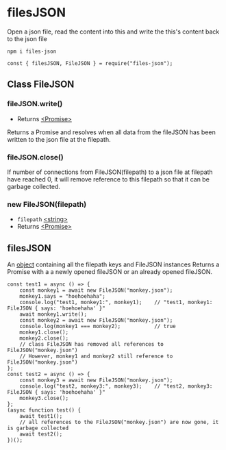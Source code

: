 # filesJSON
Open a json file, read the content into this and write the this's content back to the json file
<pre><code>npm i files-json

const { filesJSON, FileJSON } = require("files-json");</code></pre>
<h2>Class FileJSON</h2>
<h3>fileJSON.write()</h3>
<ul>
    <li>Returns <a href="https://developer.mozilla.org/en-US/docs/Web/JavaScript/Reference/Global_Objects/Promise">&lt;Promise&gt;</a></li>
</ul>
Returns a Promise and resolves when all data from the fileJSON has been written to the json file at the filepath.
<h3>fileJSON.close()</h3>
If number of connections from FileJSON(filepath) to a json file at filepath have reached 0, it will remove reference to this filepath so that it can be garbage collected.
<h3>new FileJSON(filepath)</h3>
<ul>
    <li><code>filepath</code> <a href="https://developer.mozilla.org/en-US/docs/Web/JavaScript/Data_structures#String_type">&lt;string&gt;</a></li>
    <li>Returns <a href="https://developer.mozilla.org/en-US/docs/Web/JavaScript/Reference/Global_Objects/Promise">&lt;Promise&gt;</a></li>
</ul>
<h2>filesJSON</h2>
An <a href="https://developer.mozilla.org/en-US/docs/Web/JavaScript/Reference/Global_Objects/Object">object</a> containing all the filepath keys and FileJSON instances
Returns a Promise with a a newly opened fileJSON or an already opened fileJSON.
<pre><code>const test1 = async () => {
    const monkey1 = await new FileJSON("monkey.json");
    monkey1.says = "hoehoehaha";
    console.log("test1, monkey1:", monkey1);    // "test1, monkey1: FileJSON { says: 'hoehoehaha' }"
    await monkey1.write();
    const monkey2 = await new FileJSON("monkey.json");
    console.log(monkey1 === monkey2);           // true
    monkey1.close();
    monkey2.close();
    // class FileJSON has removed all references to FileJSON("monkey.json")
    // However, monkey1 and monkey2 still reference to FileJSON("monkey.json")
};
const test2 = async () => {
    const monkey3 = await new FileJSON("monkey.json");
    console.log("test2, monkey3:", monkey3);    // "test2, monkey3: FileJSON { says: 'hoehoehaha' }"
    monkey3.close();
};
(async function test() {
    await test1();
    // all references to the FileJSON("monkey.json") are now gone, it is garbage collected
    await test2();
})();</code></pre>